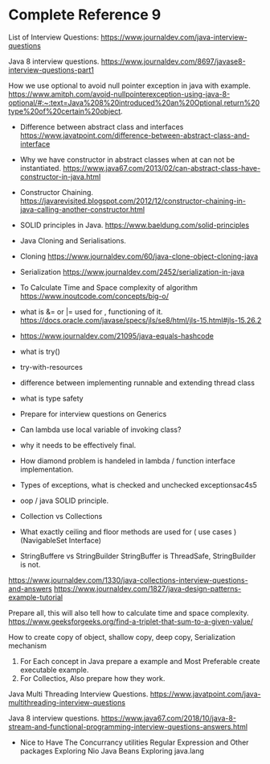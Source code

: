 # Complete Reference 9 

List of Interview Questions:
https://www.journaldev.com/java-interview-questions

Java 8 interview questions.
https://www.journaldev.com/8697/javase8-interview-questions-part1

How we use optional to avoid null pointer exception in java with example.
https://www.amitph.com/avoid-nullpointerexception-using-java-8-optional/#:~:text=Java%208%20introduced%20an%20Optional,return%20type%20of%20certain%20object.


* Difference between abstract class and interfaces
https://www.javatpoint.com/difference-between-abstract-class-and-interface

* Why we have constructor in abstract classes when at can not be instantiated.
https://www.java67.com/2013/02/can-abstract-class-have-constructor-in-java.html

* Constructor Chaining.
https://javarevisited.blogspot.com/2012/12/constructor-chaining-in-java-calling-another-constructor.html

* SOLID principles in Java.
https://www.baeldung.com/solid-principles


* Java Cloning and Serialisations.
* Cloning
https://www.journaldev.com/60/java-clone-object-cloning-java

* Serialization
https://www.journaldev.com/2452/serialization-in-java

* To Calculate Time and Space complexity of algorithm
https://www.inoutcode.com/concepts/big-o/ 


* what is &= or |= used for , functioning of it.
https://docs.oracle.com/javase/specs/jls/se8/html/jls-15.html#jls-15.26.2



* https://www.journaldev.com/21095/java-equals-hashcode

* what is try()
* try-with-resources

* difference between implementing runnable and extending thread class
* what is type safety
* Prepare for interview questions on Generics


* Can lambda use local variable of invoking class?
* why it needs to be effectively final.
* How diamond problem is handeled in lambda / function interface implementation.

* Types of exceptions, what is checked and unchecked exceptionsac4s5

* oop / java SOLID principle.
* Collection vs Collections

* What exactly ceiling and floor methods are used for ( use cases ) (NavigableSet Interface)

* StringBuffere vs StringBuilder
StringBuffer is ThreadSafe, StringBuilder is not.


https://www.journaldev.com/1330/java-collections-interview-questions-and-answers
https://www.journaldev.com/1827/java-design-patterns-example-tutorial


Prepare all, this will also tell how to calculate time and space complexity.
https://www.geeksforgeeks.org/find-a-triplet-that-sum-to-a-given-value/


How to create copy of object, shallow copy, deep copy, Serialization mechanism

1) For Each concept in Java prepare a example and Most Preferable create executable example.
2) For Collectios, Also prepare how they work.

Java Multi Threading Interview Questions.
https://www.javatpoint.com/java-multithreading-interview-questions

Java 8 interview questions.
https://www.java67.com/2018/10/java-8-stream-and-functional-programming-interview-questions-answers.html




* Nice to Have
The Concurrancy utilities
Regular Expression and Other packages
Exploring Nio
Java Beans
Exploring java.lang